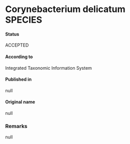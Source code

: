 Corynebacterium delicatum SPECIES
=======

#### Status
ACCEPTED

#### According to
Integrated Taxonomic Information System

#### Published in
null

#### Original name
null

### Remarks
null